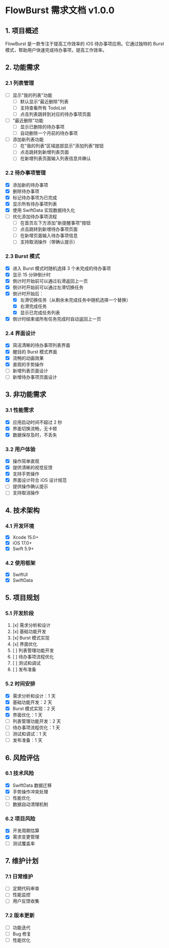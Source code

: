 # FlowBurst 需求文档 v1.0.0

## 1. 项目概述

FlowBurst 是一款专注于提高工作效率的 iOS 待办事项应用。它通过独特的 Burst 模式，帮助用户快速完成待办事项，提高工作效率。

## 2. 功能需求

### 2.1 列表管理
- [ ] 显示"我的列表"功能
  - [ ] 默认显示"最近删除"列表
  - [ ] 支持查看所有 TodoList
  - [ ] 点击列表跳转到对应的待办事项页面
- [ ] "最近删除"功能
  - [ ] 显示已删除的待办事项
  - [ ] 自动删除一个月前的待办事项
- [ ] 添加新列表功能
  - [ ] 在"我的列表"区域底部显示"添加列表"按钮
  - [ ] 点击跳转到新增列表页面
  - [ ] 在新增列表页面输入列表信息并确认

### 2.2 待办事项管理
- [x] 添加新的待办事项
- [x] 删除待办事项
- [x] 标记待办事项为已完成
- [x] 显示所有待办事项列表
- [x] 使用 SwiftData 实现数据持久化
- [ ] 优化添加待办事项流程
  - [ ] 在首页左下方添加"新提醒事项"按钮
  - [ ] 点击跳转到新增待办事项页面
  - [ ] 在新增页面输入待办事项信息
  - [ ] 支持取消操作（带确认提示）

### 2.3 Burst 模式
- [x] 进入 Burst 模式时随机选择 3 个未完成的待办事项
- [x] 显示 15 分钟倒计时
- [x] 倒计时开始前可以通过右滑返回上一页
- [x] 倒计时开始前可以通过左滑切换任务
- [x] 倒计时开始后：
  - [x] 左滑切换任务（从剩余未完成任务中随机选择一个替换）
  - [x] 右滑完成任务
  - [x] 显示已完成任务列表
- [x] 倒计时结束或所有任务完成时自动返回上一页

### 2.4 界面设计
- [x] 简洁清晰的待办事项列表界面
- [x] 醒目的 Burst 模式界面
- [x] 流畅的动画效果
- [x] 直观的手势操作
- [ ] 新增列表页面设计
- [ ] 新增待办事项页面设计

## 3. 非功能需求

### 3.1 性能需求
- [x] 应用启动时间不超过 2 秒
- [x] 界面切换流畅，无卡顿
- [x] 数据保存及时，不丢失

### 3.2 用户体验
- [x] 操作简单直观
- [x] 提供清晰的视觉反馈
- [x] 支持手势操作
- [x] 界面设计符合 iOS 设计规范
- [ ] 提供操作确认提示
- [ ] 支持取消操作

## 4. 技术架构

### 4.1 开发环境
- [x] Xcode 15.0+
- [x] iOS 17.0+
- [x] Swift 5.9+

### 4.2 使用框架
- [x] SwiftUI
- [x] SwiftData

## 5. 项目规划

### 5.1 开发阶段
1. [x] 需求分析和设计
2. [x] 基础功能开发
3. [x] Burst 模式实现
4. [x] 界面优化
5. [ ] 列表管理功能开发
6. [ ] 待办事项流程优化
7. [ ] 测试和调试
8. [ ] 发布准备

### 5.2 时间安排
- [x] 需求分析和设计：1 天
- [x] 基础功能开发：2 天
- [x] Burst 模式实现：2 天
- [x] 界面优化：1 天
- [ ] 列表管理功能开发：2 天
- [ ] 待办事项流程优化：1 天
- [ ] 测试和调试：1 天
- [ ] 发布准备：1 天

## 6. 风险评估

### 6.1 技术风险
- [x] SwiftData 数据迁移
- [x] 手势操作冲突处理
- [ ] 性能优化
- [ ] 数据自动清理机制

### 6.2 项目风险
- [x] 开发周期估算
- [x] 需求变更管理
- [ ] 测试覆盖率

## 7. 维护计划

### 7.1 日常维护
- [ ] 定期代码审查
- [ ] 性能监控
- [ ] 用户反馈收集

### 7.2 版本更新
- [ ] 功能迭代
- [ ] Bug 修复
- [ ] 性能优化